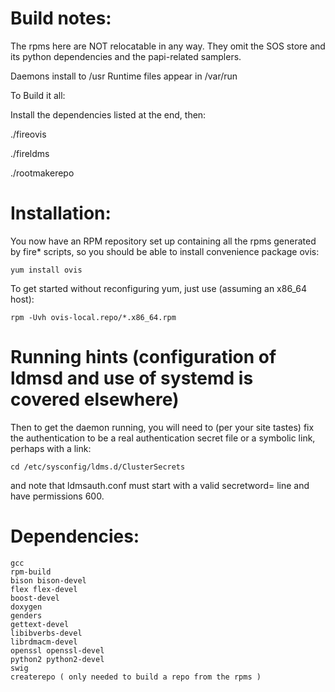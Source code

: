 # Build notes:

The rpms here are NOT relocatable in any way.
They omit the SOS store and its python dependencies and the papi-related samplers.

Daemons install to /usr
Runtime files appear in /var/run

To Build it all:

Install the dependencies listed at the end, then:

./fireovis

./fireldms

./rootmakerepo

# Installation:

You now have an RPM repository set up containing all the rpms 
generated by fire\* scripts, so you should be able
to install convenience package ovis:

```
yum install ovis
```

To get started without reconfiguring yum, just use (assuming an x86_64 host):

```
rpm -Uvh ovis-local.repo/*.x86_64.rpm
```

# Running hints (configuration of ldmsd and use of systemd is covered elsewhere)
Then to get the daemon running, you will need to (per your site tastes) fix the authentication 
to be a real authentication secret file or a symbolic link, perhaps with a link:
```
cd /etc/sysconfig/ldms.d/ClusterSecrets
```
and note that ldmsauth.conf must start with a valid secretword= line and have permissions 600.


# Dependencies:
	gcc
	rpm-build
	bison bison-devel
	flex flex-devel
	boost-devel
	doxygen
	genders
	gettext-devel
	libibverbs-devel
	librdmacm-devel
	openssl openssl-devel
	python2 python2-devel
	swig
	createrepo ( only needed to build a repo from the rpms )
